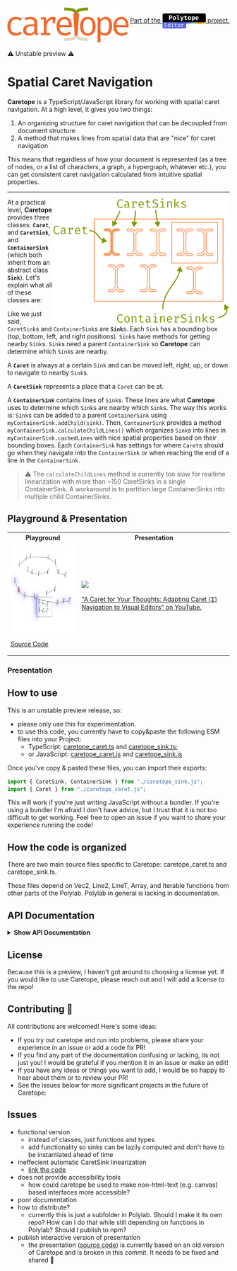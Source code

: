 <img src="caretope.svg" height="80" align="left">
<path d="M14.82 45.3402C16.4 45.3402 17.87 45.0802 19.23 44.5602C20.61 44.0402 21.88 43.3802 23.04 42.5802L25.5 45.8802C24.12 47.0602 22.46 47.9902 20.52 48.6702C18.58 49.3502 16.68 49.6902 14.82 49.6902C11.68 49.6902 9 49.0202 6.78 47.6802C4.58 46.3202 2.9 44.4202 1.74 41.9802C0.58 39.5202 0 36.6402 0 33.3402C0 30.1802 0.58 27.3502 1.74 24.8502C2.92 22.3302 4.61 20.3502 6.81 18.9102C9.03 17.4702 11.72 16.7502 14.88 16.7502C16.9 16.7502 18.79 17.0602 20.55 17.6802C22.33 18.2802 23.96 19.1902 25.44 20.4102L22.98 23.7702C21.64 22.8302 20.29 22.1302 18.93 21.6702C17.59 21.1902 16.22 20.9502 14.82 20.9502C12.1 20.9502 9.86 21.9702 8.1 24.0102C6.34 26.0502 5.46 29.1602 5.46 33.3402C5.46 36.1402 5.86 38.4302 6.66 40.2102C7.48 41.9702 8.59 43.2702 9.99 44.1102C11.41 44.9302 13.02 45.3402 14.82 45.3402Z" fill="#F4672B"/>
<path d="M52.2366 42.1002C52.2366 43.3602 52.4466 44.2802 52.8666 44.8602C53.2866 45.4402 53.9366 45.8702 54.8166 46.1502L53.51 49.0002C52.15 48.8202 51.0366 49.0802 50.0166 48.4002C48.9966 47.7002 48.2566 46.6502 47.7966 45.2502C46.6566 46.7102 45.2366 47.8202 43.5366 48.5802C41.8366 49.3202 39.9566 49.6902 37.8966 49.6902C34.7366 49.6902 32.2466 48.8002 30.4266 47.0202C28.6066 45.2402 27.6966 42.8802 27.6966 39.9402C27.6966 36.6802 28.9666 34.1802 31.5066 32.4402C34.0466 30.7002 37.7166 29.8302 42.5166 29.8302H47.1666V27.1902C47.1666 24.9102 46.4966 23.3002 45.1566 22.3602C43.8366 21.4002 41.9966 20.9202 39.6366 20.9202C38.5966 20.9202 37.3766 21.0502 35.9766 21.3102C34.5766 21.5502 33.0566 21.9602 31.4166 22.5402L30.0966 18.7302C32.0366 18.0102 33.8566 17.5002 35.5566 17.2002C37.2566 16.9002 38.8766 16.7502 40.4166 16.7502C44.3566 16.7502 47.3066 17.6702 49.2666 19.5102C51.2466 21.3302 52.2366 23.8102 52.2366 26.9502V42.1002ZM39.1866 45.8502C40.7466 45.8502 42.2366 45.4602 43.6566 44.6802C45.0766 43.8802 46.2466 42.7802 47.1666 41.3802V33.2502H42.6066C39.1266 33.2502 36.6666 33.8502 35.2266 35.0502C33.8066 36.2502 33.0966 37.8602 33.0966 39.8802C33.0966 41.8402 33.5966 43.3302 34.5966 44.3502C35.6166 45.3502 37.1466 45.8502 39.1866 45.8502Z" fill="#F4672B"/>
<path d="M58.9931 49.0002V45.1302H63.9131V21.2802H58.9931V17.4102H67.7531L68.6831 24.8802C69.9031 22.2802 71.3831 20.2702 73.1231 18.8502C74.8631 17.4302 77.1631 16.7202 80.0231 16.7202C80.9031 16.7202 81.6831 16.7902 82.3631 16.9302C83.0631 17.0502 83.7731 17.2102 84.4931 17.4102L83.0231 21.9102C82.3631 21.7302 81.7631 21.6002 81.2231 21.5202C80.6831 21.4202 80.0631 21.3702 79.3631 21.3702C76.9431 21.3702 74.8631 22.2302 73.1231 23.9502C71.3831 25.6702 69.9931 28.2702 68.9531 31.7502V45.1302H75.3731V49.0002H58.9931ZM79.6331 28.0902V21.2202L80.1431 17.4102H84.4931L83.7731 28.0902H79.6331Z" fill="#F4672B"/>
<path d="M91.7297 34.9902C91.8297 37.4302 92.2997 39.4302 93.1397 40.9902C93.9797 42.5302 95.0897 43.6702 96.4697 44.4102C97.8497 45.1302 99.3497 45.4902 100.97 45.4902C102.59 45.4902 104.05 45.2502 105.35 44.7702C106.67 44.2902 108.02 43.5802 109.4 42.6402L111.77 45.9702C110.29 47.1302 108.6 48.0402 106.7 48.7002C104.82 49.3602 102.89 49.6902 100.91 49.6902C97.8497 49.6902 95.2397 49.0002 93.0797 47.6202C90.9197 46.2402 89.2697 44.3202 88.1297 41.8602C87.0097 39.3802 86.4497 36.5102 86.4497 33.2502C86.4497 30.0502 87.0197 27.2102 88.1597 24.7302C89.2997 22.2502 90.8997 20.3002 92.9597 18.8802C95.0197 17.4602 97.4497 16.7502 100.25 16.7502C102.91 16.7502 105.2 17.3802 107.12 18.6402C109.04 19.8802 110.51 21.6602 111.53 23.9802C112.57 26.2802 113.09 29.0302 113.09 32.2302C113.09 32.7702 113.08 33.2802 113.06 33.7602C113.04 34.2202 113.01 34.6302 112.97 34.9902H91.7297ZM100.31 20.8902C97.9697 20.8902 96.0097 21.7202 94.4297 23.3802C92.8697 25.0402 91.9797 27.6102 91.7597 31.0902H108.23C108.17 27.7102 107.43 25.1702 106.01 23.4702C104.59 21.7502 102.69 20.8902 100.31 20.8902Z" fill="#F4672B"/>
<path d="M100.01 3C100.01 3 111.4 3 116.383 5.23544C121.366 7.47088 121.366 12.5804 121.366 12.5804" stroke="#819700" stroke-width="5"/>
<path d="M142.01 3C142.01 3 130.62 3 125.637 5.23544C120.654 7.47088 120.654 12.5804 120.654 12.5804" stroke="#819700" stroke-width="5"/>
<path d="M99.81 56.5806C99.81 56.5806 111.2 56.5806 116.183 54.3451C121.166 52.1097 121.166 47.0001 121.166 47.0001" stroke="#E1D8BF" stroke-width="5"/>
<path d="M141.81 56.5806C141.81 56.5806 130.42 56.5806 125.437 54.3451C120.454 52.1097 120.454 47.0001 120.454 47.0001" stroke="#E1D8BF" stroke-width="5"/>
<path d="M120.783 50L118.51 11.7627H123.51L120.783 50Z" stroke="#F4672B" stroke-width="5.09091" stroke-linecap="round" stroke-linejoin="bevel"/>
<path d="M141.56 16.75C144.54 16.75 147.03 17.43 149.03 18.79C151.05 20.13 152.56 22.03 153.56 24.49C154.58 26.95 155.09 29.85 155.09 33.19C155.09 36.41 154.57 39.26 153.53 41.74C152.49 44.22 150.96 46.17 148.94 47.59C146.94 48.99 144.46 49.69 141.5 49.69C138.54 49.69 136.05 49.01 134.03 47.65C132.01 46.29 130.48 44.38 129.44 41.92C128.42 39.44 127.91 36.55 127.91 33.25C127.91 29.99 128.43 27.12 129.47 24.64C130.51 22.16 132.04 20.23 134.06 18.85C136.1 17.45 138.6 16.75 141.56 16.75ZM141.56 20.86C138.84 20.86 136.78 21.87 135.38 23.89C134 25.89 133.31 29.01 133.31 33.25C133.31 37.41 133.99 40.5 135.35 42.52C136.73 44.54 138.78 45.55 141.5 45.55C144.22 45.55 146.26 44.54 147.62 42.52C149 40.5 149.69 37.39 149.69 33.19C149.69 28.99 149.01 25.89 147.65 23.89C146.29 21.87 144.26 20.86 141.56 20.86Z" fill="#F4672B"/>
<path d="M172.737 16.75C175.537 16.75 177.767 17.43 179.427 18.79C181.107 20.15 182.317 22.07 183.057 24.55C183.797 27.01 184.167 29.89 184.167 33.19C184.167 36.37 183.717 39.21 182.817 41.71C181.937 44.19 180.597 46.14 178.797 47.56C176.997 48.98 174.727 49.69 171.987 49.69C168.527 49.69 165.747 48.47 163.647 46.03V61.09L158.607 61.72V17.41H162.897L163.317 21.82C164.477 20.2 165.857 18.95 167.457 18.07C169.077 17.19 170.837 16.75 172.737 16.75ZM171.537 20.8C169.797 20.8 168.257 21.33 166.917 22.39C165.597 23.43 164.507 24.59 163.647 25.87V41.53C164.467 42.75 165.497 43.72 166.737 44.44C167.997 45.14 169.377 45.49 170.877 45.49C173.497 45.49 175.467 44.49 176.787 42.49C178.107 40.49 178.767 37.38 178.767 33.16C178.767 30.4 178.507 28.11 177.987 26.29C177.467 24.45 176.677 23.08 175.617 22.18C174.557 21.26 173.197 20.8 171.537 20.8Z" fill="#F4672B"/>
<path d="M191.643 34.99C191.743 37.43 192.213 39.43 193.053 40.99C193.893 42.53 195.003 43.67 196.383 44.41C197.763 45.13 199.263 45.49 200.883 45.49C202.503 45.49 203.963 45.25 205.263 44.77C206.583 44.29 207.933 43.58 209.313 42.64L211.683 45.97C210.203 47.13 208.513 48.04 206.613 48.7C204.733 49.36 202.803 49.69 200.823 49.69C197.763 49.69 195.153 49 192.993 47.62C190.833 46.24 189.183 44.32 188.043 41.86C186.923 39.38 186.363 36.51 186.363 33.25C186.363 30.05 186.933 27.21 188.073 24.73C189.213 22.25 190.813 20.3 192.873 18.88C194.933 17.46 197.363 16.75 200.163 16.75C202.823 16.75 205.113 17.38 207.033 18.64C208.953 19.88 210.423 21.66 211.443 23.98C212.483 26.28 213.003 29.03 213.003 32.23C213.003 32.77 212.993 33.28 212.973 33.76C212.953 34.22 212.923 34.63 212.883 34.99H191.643ZM200.223 20.89C197.883 20.89 195.923 21.72 194.343 23.38C192.783 25.04 191.893 27.61 191.673 31.09H208.143C208.083 27.71 207.343 25.17 205.923 23.47C204.503 21.75 202.603 20.89 200.223 20.89Z" fill="#F4672B"/>
</svg>

<p align="right"><a href="https://elliot.website/editor">Part of the <img src="logo.svg" height="34" style="vertical-align: middle;"> project.</a></p>
<br><br>
⚠️ Unstable preview ⚠️

# Spatial Caret Navigation

**Caretope** is a TypeScript/JavaScript library for working with spatial caret navigation. At a high level, it gives you two things:

1. An organizing structure for caret navigation that can be decoupled from document structure
2. A method that makes lines from spatial data that are "nice" for caret navigation

This means that regardless of how your document is represented (as a tree of nodes, or a list of characters, a graph, a hypergraph, whatever etc.), you can get
consistent caret navigation calculated from intuitive spatial properties.

---

<img width="400" src="caretope_diagram.svg" align="right">

At a practical level, **Caretope** provides three classes: **`Caret`**, and **`CaretSink`**, and **`ContainerSink`** (which both inherit from an abstract class **`Sink`**). Let's explain what all of these classes are:

Like we just said, `CaretSink`s and `ContainerSink`s are <strong>`Sink`</strong>s. Each `Sink` has a bounding box (top, bottom, left, and right positions). `Sink`s have methods for getting nearby `Sink`s. `Sink`s need a parent `ContainerSink` so **Caretope** can determine which `Sink`s are nearby.

A **`Caret`** is always at a certain `Sink` and can be moved left, right, up, or down to navigate to nearby `Sink`s.

A **`CaretSink`** represents a place that a `Caret` can be at.

A **`ContainerSink`** contains lines of `Sink`s. These lines are what **Caretope** uses to determine which `Sink`s are nearby which `Sink`s. The way this works is: `Sink`s can be added to a parent `ContainerSink` using `myContainerSink.addChild(sink)`. Then, `ContainerSink` provides a method `myContainerSink.calculateChildLines()` which organizes `Sink`s into lines in `myContainerSink.cachedLines` with nice spatial properties based on their bounding boxes. Each `ContainerSink` has settings for where `Caret`s should go when they navigate into the `ContainerSink` or when reaching the end of a line in the `ContainerSink`.

> ⚠️ The `calculateChildLines` method is currently too slow for realtime linearization with more than ~150 CaretSinks in a single ContainerSink. A workaround is to partition large ContainerSinks into multiple child ContainerSinks.

## Playground & Presentation

<table>
  <tr>
    <th>Playground</th>
    <th>Presentation</th>
  </tr>
  <tr>
    <td><strong><a href="https://vezwork.github.io/polylab/dist/demo/caretope/viscaretope"><img height="200" src="playground.png"></a></strong>

[Source Code](./viscaretope.html)</td>

<td><a href="https://www.youtube.com/watch?v=r--d5XlUyT4"><img height="200" src="https://i.ytimg.com/vi/r--d5XlUyT4/maxresdefault.jpg?sqp=-oaymwEmCIAKENAF8quKqQMa8AEB-AH-CYAC0AWKAgwIABABGGUgZShlMA8=&rs=AOn4CLBN8QFsGDzetl_zrwHx1YhL3ggRyw"></a>

["A Caret for Your Thoughts: Adapting Caret (Ꮖ) Navigation to Visual Editors" on YouTube.](https://www.youtube.com/watch?v=r--d5XlUyT4)</td>

  </tr>

</table>

### Presentation

## How to use

This is an unstable preview release, so:

- please only use this for experimentation.
- to use this code, you currently have to copy&paste the following ESM files into your Project:
  - TypeScript: [caretope_caret.ts](./caretope_caret.ts) and [caretope_sink.ts](./caretope_sink.ts);
  - or JavaScript: [caretope_caret.js](../../../dist/demo/caretope/caretope_caret.js) and [caretope_sink.js](../../../dist/demo/caretope/caretope_sink.js)

Once you've copy & pasted these files, you can import their exports:

```ts
import { CaretSink, ContainerSink } from "./caretope_sink.js";
import { Caret } from "./caretope_caret.js";
```

This will work if you're just writing JavaScript without a bundler. If you're using a bundler I'm afraid I don't have advice, but I trust that it is not too difficult to get working. Feel free to open an issue if you want to share your experience running the code!

## How the code is organized

There are two main source files specific to Caretope: caretope_caret.ts and caretope_sink.ts.

These files depend on Vec2, Line2, LineT, Array, and Iterable functions from other parts of the Polylab. Polylab in general is lacking in documentation.

## API Documentation

<details>
  <summary><strong>Show API Documentation</strong></summary>

### [`CaretSink`](./caretope_sink.ts)

```ts
const sink = new CaretSink(() => ({
  top: 10,
  left: 0,
  right: 2,
  bottom: 30,
}));

// CaretSink and ContainerSink shared methods
sink.leftSibling(): CaretSink | null
sink.leftmostSibling(): CaretSink | null
sink.rightSibling(): CaretSink | null
sink.rightmostSibling(): CaretSink | null
sink.upSibling(carryX?: number): CaretSink | null
sink.downSibling(carryX?: number): CaretSink | null
sink.line(): CaretSink[]
```

> note: I will probably change the argument to the constructor to an object instead of a function that returns an object.

### [`ContainerSink`](./caretope_sink.ts)

```ts
const container = new ContainerSink(() => ({
  top: 0,
  left: 0,
  right: 100,
  bottom: 0,
}));
// ContainerSink specific
container.isLinesWrapped = true;
container.enterBehaviour = "topLeft"; // or "nearest"

container.addChild(sink);
container.calculateChildLines(); // call this whenever children are added or their bounding boxes change

// CaretSink and ContainerSink shared methods
container.leftSibling(): CaretSink | null
container.leftmostSibling(): CaretSink | null
container.rightSibling(): CaretSink | null
container.rightmostSibling(): CaretSink | null
container.upSibling(carryX?: number): CaretSink | null
container.downSibling(carryX?: number): CaretSink | null
container.line(): CaretSink[]
```

### [`Caret`](./caretope_caret.ts)

```ts
const caret = new Caret(sink);
caret.isVerticalLinear = true;

document.addEventListener("keydown", (e) => {
  if (e.key === "ArrowLeft") caret.moveLeft();
  if (e.key === "ArrowRight") caret.moveRight();
  if (e.key === "ArrowUp") caret.moveUp();
  if (e.key === "ArrowDown") caret.moveDown();
});

const cur = caret.currentCaretSink;
```

</details>

## License

Because this is a preview, I haven't got around to choosing a license yet. If you would like to use Caretope, please reach out and I will add a license to the repo!

## Contributing 🥰

All contributions are welcomed! Here's some ideas:

- If you try out caretope and run into problems, please share your experience in an issue or add a code fix PR!
- If you find any part of the documentation confusing or lacking, its not just you! I would be grateful if you mention it in an issue or make an edit!
- If you have any ideas or things you want to add, I would be so happy to hear about them or to review your PR!
- See the issues below for more significant projects in the future of Caretope:

## Issues

- functional version
  - instead of classes, just functions and types
  - add functionality so sinks can be lazily computed and don't have to be instantiated ahead of time
- ineffecient automatic CaretSink linearization
  - [link the code](../../../src/lib/math/LineT.ts)
- does not provide accessibility tools
  - how could caretope be used to make non-html-text (e.g. canvas) based interfaces more accessible?
- poor documentation
- how to distribute?
  - currently this is just a subfolder in Polylab. Should I make it its own repo? How can I do that while still depending on functions in Polylab? Should I publish to npm?
- publish interactive version of presentation
  - the presentation ([source code](../drawPX23/drawtest2.ts)) is currently based on an old version of Caretope and is broken in this commit. It needs to be fixed and shared 🙂

